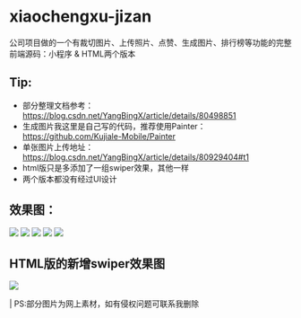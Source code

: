 # xiaochengxu-jizan
公司项目做的一个有裁切图片、上传照片、点赞、生成图片、排行榜等功能的完整前端源码：小程序 & HTML两个版本

## Tip:
- 部分整理文档参考：https://blog.csdn.net/YangBingX/article/details/80498851
- 生成图片我这里是自己写的代码，推荐使用Painter：https://github.com/Kujiale-Mobile/Painter
- 单张图片上传地址：https://blog.csdn.net/YangBingX/article/details/80929404#t1
- html版只是多添加了一组swiper效果，其他一样
- 两个版本都没有经过UI设计


## 效果图：
<img src="show/s1.png" />
<img src="show/s3.png" />
<img src="show/s2.png" />
<img src="show/s4.png" />
<img src="show/s5.png" />

## HTML版的新增swiper效果图
<img src="123.gif" />

| PS:部分图片为网上素材，如有侵权问题可联系我删除
